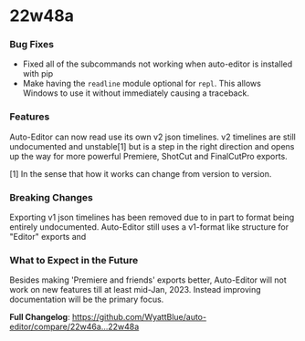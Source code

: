 # 22w48a

### Bug Fixes
 - Fixed all of the subcommands not working when auto-editor is installed with pip
 - Make having the `readline` module optional for `repl`. This allows Windows to use it without immediately causing a traceback.

### Features
Auto-Editor can now read use its own v2 json timelines. v2 timelines are still undocumented and unstable[1] but is a step in the right direction and opens up the way for more powerful Premiere, ShotCut and FinalCutPro exports.

[1] In the sense that how it works can change from version to version. 

### Breaking Changes
Exporting v1 json timelines has been removed due to in part to format being entirely undocumented. Auto-Editor still uses a v1-format like structure for "Editor" exports and 

### What to Expect in the Future 
Besides making 'Premiere and friends' exports better, Auto-Editor will not work on new features till at least mid-Jan, 2023. Instead improving documentation will be the primary focus. 

**Full Changelog**: https://github.com/WyattBlue/auto-editor/compare/22w46a...22w48a

